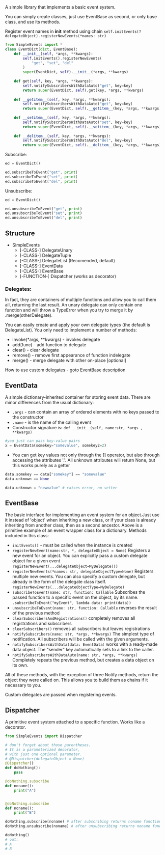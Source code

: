 A simple library that implements a basic event system.

You can simply create classes, just use EventBase as second, or only base class, and use its methods.

Register event names in __init__ method using chain `self.initEvents(?delegateObject).registerNewEvents(*names: str)` 
```py
from SimpleEvents import *
class EventDict(dict, EventBase):
    def __init__(self, *args, **kwargs):
        self.initEvents().registerNewEvents(
            "get", "set", "del"
        )
        super(EventDict, self).__init__(*args, **kwargs)
    
    def get(self, key, *args, **kwargs):
        self.notifySubscribersWithDataAuto("get", key=key)
        return super(EventDict, self).get(key, *args, **kwargs)
    
    def __getitem__(self, key, *args, **kwargs):
        self.notifySubscribersWithDataAuto("get", key=key)
        return super(EventDict, self).__getitem__(key, *args, **kwargs)
    
    def __setitem__(self, key, *args, **kwargs):
        self.notifySubscribersWithDataAuto("set", key=key)
        return super(EventDict, self).__setitem__(key, *args, **kwargs)
    
    def __delitem__(self, key, *args, **kwargs):
        self.notifySubscribersWithDataAuto("del", key=key)
        return super(EventDict, self).__delitem__(key, *args, **kwargs)
```

Subscribe:
```py
ed = EventDict()

ed.subscribeToEvent("get", print)
ed.subscribeToEvent("set", print)
ed.subscribeToEvent("del", print)

```

Unsubscribe:
```py
ed = EventDict()

ed.unsubscribeToEvent("get", print)
ed.unsubscribeToEvent("set", print)
ed.unsubscribeToEvent("del", print)

```


## Structure
- SimpleEvents
    - [-CLASS-] DelegateUnary
    - [-CLASS-] DelegateTuple
    - [-CLASS-] DelegateList      (Recomended, default)
    - [-CLASS-] EventData
    - [-CLASS-] EventBase
    - [-FUNCTION-] Dispatcher (works as decorator)

### Delegates:
In fact, they are containers of multiple functions and allow you to call them all, returning the last result. An unary delegate can only contain one function and will throw a TypeError when you try to merge it by .merge(otherDelegate).

You can easily create and apply your own delegate types (the default is DelegateList). You only need to implement a number of methods:
- invoke(*args, **kwargs) - invokes delegate
- add(func) - add function to delegate
- clear() - clear delegate
- remove() - remove first appearance of function indelegate
- merge() - merge delegate with other on-place [optional]

How to use custom delegates - goto EventBase description

## EventData
A simple dictionary-inherited container for storing event data. There are minor differences from the usual dictionary:
- `.args` - can contain an array of ordered elements with no keys passed to the constructor
- `.name` - is the name of the calling event
- Constructor signature is:
 `def __init__(self, name:str, *args , **kwargs)`
 ```py
 #you just can pass key-value pairs
 x = EventData(somekey="somevalue", somekey2=2)
 ```
- You can get key values not only through the [] operator, but also through accessing the attributes '.'. All unknown attributes will return None, but this works purely as a getter
```py
data.somekey == data["somekey"] == "somevalue"
data.unknown == None

data.unknown = "newvalue" # raises error, no setter
```
## EventBase
The basic interface for implementing an event system for an object.Just use it instead of 'object' when inheriting a new class, or if your class is already inheriting from another class, then as a second ancestor. Above is a primitive example of an event wrapper class for a dictionary.
Methods included in this class:
- `initEvents()` - must be called when the instance is created
- `registerNewEvent(name:str, *, delegateObject = None)` Registers a new event for an object. You can explicitly pass a custom delegate object for a given event `registerNewEvent(...delegateObject=MyDelegate())`
- `registerNewEvents(*names: str, delegateObjectType=None)` Registers multiple new events. You can also specify a custom delegate, but already in the form of the delegate class itself.
`registerNewEvents(...delegateObjectType=MyDelegate)`
- `subscribeToEvent(name: str, function: Callable` Subscribes the passed function to a specific event on the object, by its name.
`.subscribeToEvent("myEvent", lambda data: print(data))`
- `unsubscribeToEvent(name: str, function: Callable` reverses the result of the previous method
- `clearSubscribersAndRegistrations()` completely removes all registrations and subscribers
- `clearSubscribers()` removes all subscribers but leaves registrations
- `notifySubscribers(name: str, *args, **kwargs)` The simplest type of notification. All subscribers will be called with the given arguments.
- `notifySubscribersWithData(data: EventData)` works with a ready-made data object. The "sender" key automatically sets to a link to the caller.
- `notifySubscribersWithDataAuto(name: str, *args, **kwargs)` Completely repeats the previous method, but creates a data object on its own.

All of these methods, with the exception of three Notify methods, return the object they were called on. This allows you to build them as chains if it necessary to you.

Custom delegates are passed when registering events.

## Dispatcher
A primitive event system attached to a specific function. Works like a decorator.
```py
from SimpleEvents import Dispatcher

# don't forget about those parentheses.
# It is a parameterized decorator,
# with just one optional parameter.
# @Dispatcher(delegateObject = None)
@Dispatcher()
def doNothing():
    pass

@doNothing.subscribe
def noname():
    print("A")


@doNothing.subscribe
def noname():
    print("B")

doNothing.subscribe(noname) # after subscribing returns noname function, decorator-safe
doNothing.unsubscribe(noname) # after unsubscribing returns noname function, decorator-safe

doNothing()
# out:
# A
# B
```